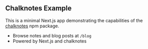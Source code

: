 ## Chalknotes Example

This is a minimal Next.js app demonstrating the capabilities of the [chalknotes](https://www.npmjs.com/package/chalknotes) npm package.

- Browse notes and blog posts at `/blog`
- Powered by Next.js and chalknotes
